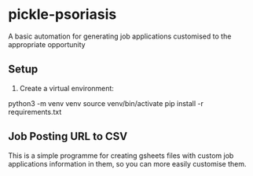 # pickle-psoriasis
A basic automation for generating job applications customised to the appropriate opportunity

## Setup

1. Create a virtual environment:

python3 -m venv venv
source venv/bin/activate
pip install -r requirements.txt

## Job Posting URL to CSV

This is a simple programme for creating gsheets files with custom job applications information in them, so you can more easily customise them.



